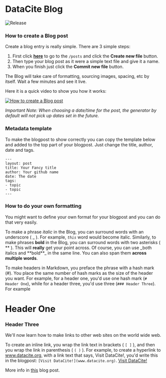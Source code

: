 # DataCite Blog

![Release](https://github.com/datacite/blog/workflows/Release/badge.svg)

### How to create a Blog post

Create a blog entry is really simple. There are 3 simple steps:

1. First click [**here**](https://github.com/datacite/blog/tree/master/source/posts) to go to the `/posts` and click the **Create new file** button.
2. Then type your blog post as it were a simple text file and give it a name.
3. When you finish just click the **Commit new file** button.

The Blog will take care of formatting, sourcing images, spacing, etc by itself. Wait a few minutes and see it live.

Here it is a quick video to show you how it works:

[![How to create a Blog post](https://img.youtube.com/vi/HPuYi-h7XGI/0.jpg)](https://www.youtube.com/watch?v=HPuYi-h7XGI "How to create a Blog post")

_Important Note: When choosing a date/time for the post, the generator by default will not pick up dates set in the future._

### Metadata template

To make the blogpost to show correctly you can copy the template below and added to the top part of your blogpost. Just change the title, author, date and tags.

```
---
layout: post
title: Your Fancy title
author: Your github name
date: The date
tags:
- topic
- topic
---
```

### How to do your own formatting

You might want to define your own format for your blogpost and you can do that very easily.

To make a phrase _italic_ in the Blog, you can surround words with an underscore ( _ ). For example, _`this`_ word would become italic. Similarly, to make phrases **bold** in the Blog, you can surround words with two asterisks ( ** ). This will **really** get your point across. Of course, you can use \_both italics and **bold\*\*_ in the same line. You can also span them **across multiple words**.

To make headers in Markdown, you preface the phrase with a hash mark (#). You place the same number of hash marks as the size of the header you want. For example, for a header one, you'd use one hash mark (`# Header One`), while for a header three, you'd use three (`### Header Three`). For example

# Header One

### Header Three

We'll now learn how to make links to other web sites on the world wide web.

To create an inline link, you wrap the link text in brackets ( `[ ]` ), and then you wrap the link in parenthesis ( `( )` ). For example, to create a hyperlink to www.datacite.org, with a link text that says, Visit DataCite!, you'd write this in the blogpost: `[Visit DataCite!](www.datacite.org)`.
[Visit DataCite!](www.datacite.org)

More info in [this](https://doi.org/10.5438/4K3M-NYVG) blog post.
